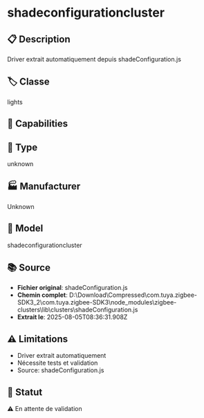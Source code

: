 # shadeconfigurationcluster

## 📋 Description
Driver extrait automatiquement depuis shadeConfiguration.js

## 🏷️ Classe
lights

## 🔧 Capabilities


## 📡 Type
unknown

## 🏭 Manufacturer
Unknown

## 📱 Model
shadeconfigurationcluster

## 📚 Source
- **Fichier original**: shadeConfiguration.js
- **Chemin complet**: D:\Download\Compressed\com.tuya.zigbee-SDK3_2\com.tuya.zigbee-SDK3\node_modules\zigbee-clusters\lib\clusters\shadeConfiguration.js
- **Extrait le**: 2025-08-05T08:36:31.908Z

## ⚠️ Limitations
- Driver extrait automatiquement
- Nécessite tests et validation
- Source: shadeConfiguration.js

## 🚀 Statut
⚠️ En attente de validation
